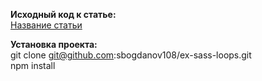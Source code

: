 **Исходный код к статье:**  
[Название статьи](https://github.com/sbogdanov108/)

**Установка проекта:**  
git clone git@github.com:sbogdanov108/ex-sass-loops.git  
npm install
